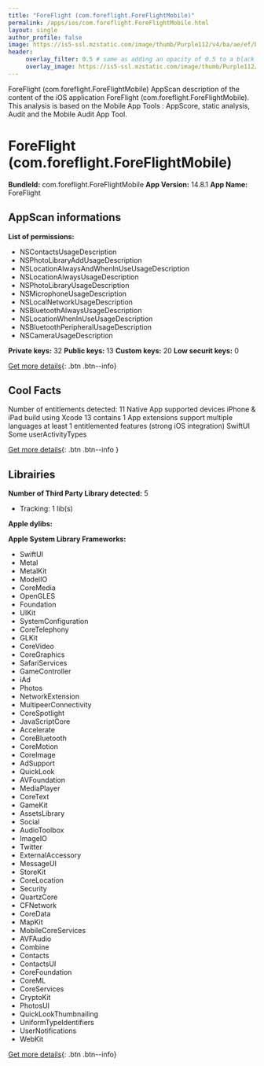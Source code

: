 ```yaml
---
title: "ForeFlight (com.foreflight.ForeFlightMobile)"
permalink: /apps/ios/com.foreflight.ForeFlightMobile.html
layout: single
author_profile: false
image: https://is5-ssl.mzstatic.com/image/thumb/Purple112/v4/ba/ae/ef/baaeefbe-2483-e706-531b-5c815fba8fc8/AppIcon-1x_U007emarketing-5-0-sRGB-85-220.png/512x512bb.jpg
header: 
     overlay_filter: 0.5 # same as adding an opacity of 0.5 to a black background
     overlay_image: https://is5-ssl.mzstatic.com/image/thumb/Purple112/v4/ba/ae/ef/baaeefbe-2483-e706-531b-5c815fba8fc8/AppIcon-1x_U007emarketing-5-0-sRGB-85-220.png/512x512bb.jpg
---
```

ForeFlight (com.foreflight.ForeFlightMobile) AppScan description of the content of the iOS application ForeFlight (com.foreflight.ForeFlightMobile). This analysis is based on the Mobile App Tools : AppScore, static analysis, Audit and the Mobile Audit App Tool.

# ForeFlight (com.foreflight.ForeFlightMobile)

**BundleId:** com.foreflight.ForeFlightMobile
**App Version:** 14.8.1
**App Name:** ForeFlight


## AppScan informations 

**List of permissions:** 
- NSContactsUsageDescription
- NSPhotoLibraryAddUsageDescription
- NSLocationAlwaysAndWhenInUseUsageDescription
- NSLocationAlwaysUsageDescription
- NSPhotoLibraryUsageDescription
- NSMicrophoneUsageDescription
- NSLocalNetworkUsageDescription
- NSBluetoothAlwaysUsageDescription
- NSLocationWhenInUseUsageDescription
- NSBluetoothPeripheralUsageDescription
- NSCameraUsageDescription
  
  
**Private keys:** 32
**Public keys:** 13
**Custom keys:** 20
**Low securit keys:** 0
  
[Get more details](/pricing.html){: .btn .btn--info}

## Cool Facts

Number of entitlements detected: 11
Native App
supported devices iPhone & iPad
build using Xcode 13
contains 1 App extensions
support multiple languages
at least 1 entitlemented features (strong iOS integration)
SwiftUI
Some userActivityTypes
  
[Get more details](/pricing.html){: .btn .btn--info }

## Librairies 
**Number of Third Party Library detected:** 5
- Tracking: 1 lib(s)


**Apple dylibs:**


**Apple System Library Frameworks:**
- SwiftUI
- Metal
- MetalKit
- ModelIO
- CoreMedia
- OpenGLES
- Foundation
- UIKit
- SystemConfiguration
- CoreTelephony
- GLKit
- CoreVideo
- CoreGraphics
- SafariServices
- GameController
- iAd
- Photos
- NetworkExtension
- MultipeerConnectivity
- CoreSpotlight
- JavaScriptCore
- Accelerate
- CoreBluetooth
- CoreMotion
- CoreImage
- AdSupport
- QuickLook
- AVFoundation
- MediaPlayer
- CoreText
- GameKit
- AssetsLibrary
- Social
- AudioToolbox
- ImageIO
- Twitter
- ExternalAccessory
- MessageUI
- StoreKit
- CoreLocation
- Security
- QuartzCore
- CFNetwork
- CoreData
- MapKit
- MobileCoreServices
- AVFAudio
- Combine
- Contacts
- ContactsUI
- CoreFoundation
- CoreML
- CoreServices
- CryptoKit
- PhotosUI
- QuickLookThumbnailing
- UniformTypeIdentifiers
- UserNotifications
- WebKit


  
[Get more details](/pricing.html){: .btn .btn--info}

